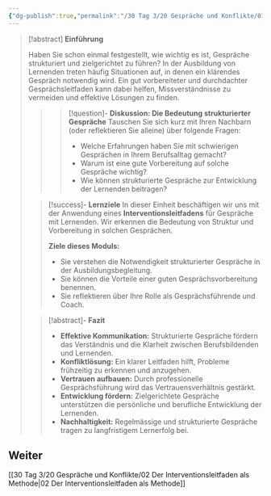 ```yaml
---
{"dg-publish":true,"permalink":"/30 Tag 3/20 Gespräche und Konflikte/01 Berufliche Gespräche/"}
---
```


> [!abstract] **Einführung**
> 
> Haben Sie schon einmal festgestellt, wie wichtig es ist, Gespräche strukturiert und zielgerichtet zu führen? In der Ausbildung von Lernenden treten häufig Situationen auf, in denen ein klärendes Gespräch notwendig wird. Ein gut vorbereiteter und durchdachter Gesprächsleitfaden kann dabei helfen, Missverständnisse zu vermeiden und effektive Lösungen zu finden.
> 
> >>[!question]- **Diskussion: Die Bedeutung strukturierter Gespräche**
> >>Tauschen Sie sich kurz mit Ihren Nachbarn (oder reflektieren Sie alleine) über folgende Fragen:
> >>* Welche Erfahrungen haben Sie mit schwierigen Gesprächen in Ihrem Berufsalltag gemacht?
> >>* Warum ist eine gute Vorbereitung auf solche Gespräche wichtig?
> >>* Wie können strukturierte Gespräche zur Entwicklung der Lernenden beitragen?
> 
> > [!success]- **Lernziele**
> > In dieser Einheit beschäftigen wir uns mit der Anwendung eines **Interventionsleitfadens** für Gespräche mit Lernenden. Wir erkennen die Bedeutung von Struktur und Vorbereitung in solchen Gesprächen.
> > 
> > **Ziele dieses Moduls:**
> > * Sie verstehen die Notwendigkeit strukturierter Gespräche in der Ausbildungsbegleitung.
> > * Sie können die Vorteile einer guten Gesprächsvorbereitung benennen.
> > * Sie reflektieren über Ihre Rolle als Gesprächsführende und Coach.
> 
> > [!abstract]- **Fazit**
> > * **Effektive Kommunikation:** Strukturierte Gespräche fördern das Verständnis und die Klarheit zwischen Berufsbildenden und Lernenden.
> > * **Konfliktlösung:** Ein klarer Leitfaden hilft, Probleme frühzeitig zu erkennen und anzugehen.
> > * **Vertrauen aufbauen:** Durch professionelle Gesprächsführung wird das Vertrauensverhältnis gestärkt.
> > * **Entwicklung fördern:** Zielgerichtete Gespräche unterstützen die persönliche und berufliche Entwicklung der Lernenden.
> > * **Nachhaltigkeit:** Regelmässige und strukturierte Gespräche tragen zu langfristigem Lernerfolg bei.

## Weiter
[[30 Tag 3/20 Gespräche und Konflikte/02 Der Interventionsleitfaden als Methode\|02 Der Interventionsleitfaden als Methode]]
